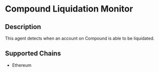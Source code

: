 # Compound Liquidation Monitor

## Description

This agent detects when an account on Compound is able to be liquidated. 

## Supported Chains

- Ethereum
